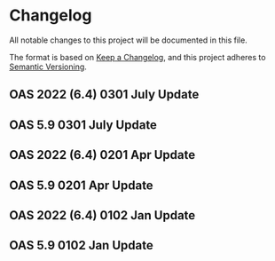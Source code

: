 # Changelog
All notable changes to this project will be documented in this file.

The format is based on [Keep a Changelog](https://keepachangelog.com/en/1.0.0/),
and this project adheres to [Semantic Versioning](https://semver.org/spec/v2.0.0.html).

## OAS 2022 (6.4) 0301 July Update

## OAS 5.9 0301 July Update  

## OAS 2022 (6.4) 0201 Apr Update  

## OAS 5.9 0201 Apr Update  

## OAS 2022 (6.4) 0102 Jan Update  

## OAS 5.9 0102 Jan Update  
